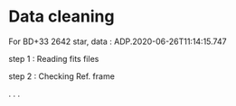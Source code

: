 # Data cleaning
For BD+33 2642 star, data : ADP.2020-06-26T11:14:15.747

step 1 : Reading fits files

step 2 : Checking Ref. frame

.
.
.
